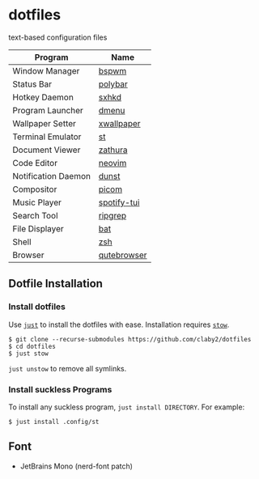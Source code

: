 # dotfiles

text-based configuration files

| Program             | Name                                                    |
| ------------------- | ------------------------------------------------------- |
| Window Manager      | [bspwm](https://github.com/baskerville/bspwm)           |
| Status Bar          | [polybar](https://github.com/polybar/polybar)           |
| Hotkey Daemon       | [sxhkd](https://github.com/baskerville/sxhkd)           |
| Program Launcher    | [dmenu](https://tools.suckless.org/dmenu/)              |
| Wallpaper Setter    | [xwallpaper](https://github.com/stoeckmann/xwallpaper)  |
| Terminal Emulator   | [st](https://github.com/claby2/st)                      |
| Document Viewer     | [zathura](https://pwmt.org/projects/zathura/)           |
| Code Editor         | [neovim](https://github.com/neovim/neovim)              |
| Notification Daemon | [dunst](https://github.com/dunst-project/dunst)         |
| Compositor          | [picom](https://github.com/yshui/picom)                 |
| Music Player        | [spotify-tui](https://github.com/Rigellute/spotify-tui) |
| Search Tool         | [ripgrep](https://github.com/BurntSushi/ripgrep)        |
| File Displayer      | [bat](https://github.com/sharkdp/bat)                   |
| Shell               | [zsh](https://wiki.archlinux.org/index.php/Zsh)         |
| Browser             | [qutebrowser](https://qutebrowser.org/)                 |

## Dotfile Installation

### Install dotfiles

Use [`just`](https://github.com/casey/just) to install the dotfiles with ease.
Installation requires [`stow`](https://www.gnu.org/software/stow/).

    $ git clone --recurse-submodules https://github.com/claby2/dotfiles
    $ cd dotfiles
    $ just stow

`just unstow` to remove all symlinks.

### Install suckless Programs

To install any suckless program, `just install DIRECTORY`.
For example:

    $ just install .config/st

## Font

- JetBrains Mono (nerd-font patch)
